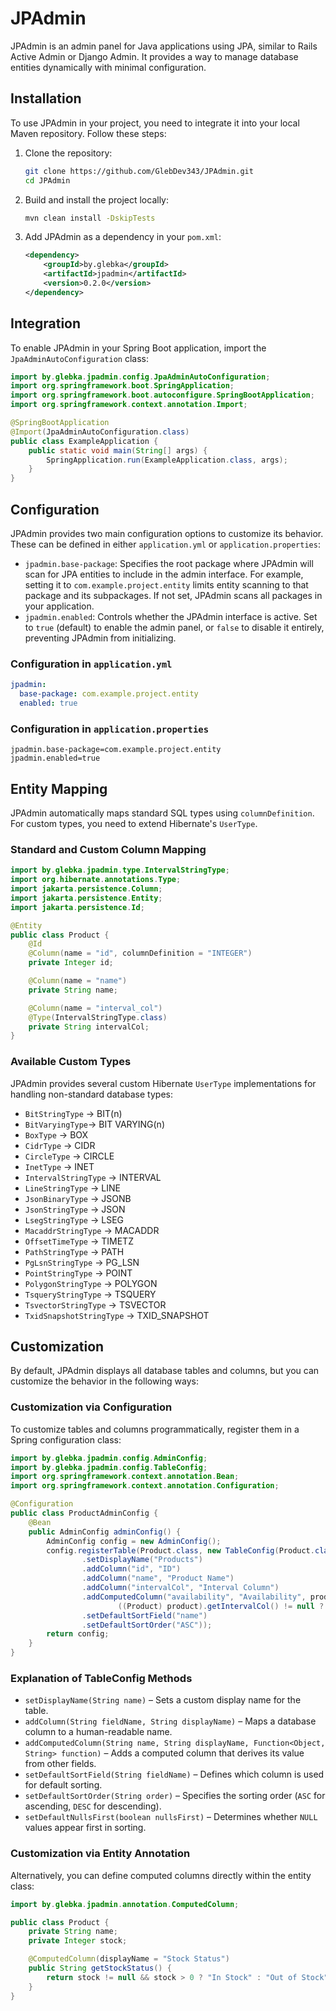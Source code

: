 # JPAdmin

JPAdmin is an admin panel for Java applications using JPA, similar to Rails Active Admin or Django Admin. It provides a way to manage database entities dynamically with minimal configuration.

## Installation

To use JPAdmin in your project, you need to integrate it into your local Maven repository. Follow these steps:

1. Clone the repository:
   ```sh
   git clone https://github.com/GlebDev343/JPAdmin.git
   cd JPAdmin
   ```
2. Build and install the project locally:
   ```sh
   mvn clean install -DskipTests
   ```
3. Add JPAdmin as a dependency in your `pom.xml`:
   ```xml
   <dependency>
       <groupId>by.glebka</groupId>
       <artifactId>jpadmin</artifactId>
       <version>0.2.0</version>
   </dependency>
   ```

## Integration

To enable JPAdmin in your Spring Boot application, import the `JpaAdminAutoConfiguration` class:

```java
import by.glebka.jpadmin.config.JpaAdminAutoConfiguration;
import org.springframework.boot.SpringApplication;
import org.springframework.boot.autoconfigure.SpringBootApplication;
import org.springframework.context.annotation.Import;

@SpringBootApplication
@Import(JpaAdminAutoConfiguration.class)
public class ExampleApplication {
    public static void main(String[] args) {
        SpringApplication.run(ExampleApplication.class, args);
    }
}
```

## Configuration

JPAdmin provides two main configuration options to customize its behavior. These can be defined in either `application.yml` or `application.properties`:

- `jpadmin.base-package`: Specifies the root package where JPAdmin will scan for JPA entities to include in the admin interface. For example, setting it to `com.example.project.entity` limits entity scanning to that package and its subpackages. If not set, JPAdmin scans all packages in your application.
- `jpadmin.enabled`: Controls whether the JPAdmin interface is active. Set to `true` (default) to enable the admin panel, or `false` to disable it entirely, preventing JPAdmin from initializing.
### Configuration in `application.yml`

```yaml
jpadmin:
  base-package: com.example.project.entity
  enabled: true
```

### Configuration in `application.properties`

```properties
jpadmin.base-package=com.example.project.entity
jpadmin.enabled=true
```

## Entity Mapping

JPAdmin automatically maps standard SQL types using `columnDefinition`. For custom types, you need to extend Hibernate's `UserType`.

### Standard and Custom Column Mapping

```java
import by.glebka.jpadmin.type.IntervalStringType;
import org.hibernate.annotations.Type;
import jakarta.persistence.Column;
import jakarta.persistence.Entity;
import jakarta.persistence.Id;

@Entity
public class Product {
    @Id
    @Column(name = "id", columnDefinition = "INTEGER")
    private Integer id;

    @Column(name = "name")
    private String name;

    @Column(name = "interval_col")
    @Type(IntervalStringType.class)
    private String intervalCol;
}
```

### Available Custom Types

JPAdmin provides several custom Hibernate `UserType` implementations for handling non-standard database types:

- `BitStringType` → BIT(n)
- `BitVaryingType`→ BIT VARYING(n)
- `BoxType` → BOX
- `CidrType` → CIDR
- `CircleType` → CIRCLE
- `InetType` → INET
- `IntervalStringType` → INTERVAL
- `LineStringType` → LINE
- `JsonBinaryType` → JSONB
- `JsonStringType` → JSON
- `LsegStringType` → LSEG
- `MacaddrStringType` → MACADDR
- `OffsetTimeType` → TIMETZ
- `PathStringType` → PATH
- `PgLsnStringType` → PG_LSN
- `PointStringType` → POINT
- `PolygonStringType` → POLYGON
- `TsqueryStringType` → TSQUERY
- `TsvectorStringType` → TSVECTOR
- `TxidSnapshotStringType` → TXID_SNAPSHOT

## Customization

By default, JPAdmin displays all database tables and columns, but you can customize the behavior in the following ways:

### Customization via Configuration

To customize tables and columns programmatically, register them in a Spring configuration class:

```java
import by.glebka.jpadmin.config.AdminConfig;
import by.glebka.jpadmin.config.TableConfig;
import org.springframework.context.annotation.Bean;
import org.springframework.context.annotation.Configuration;

@Configuration
public class ProductAdminConfig {
    @Bean
    public AdminConfig adminConfig() {
        AdminConfig config = new AdminConfig();
        config.registerTable(Product.class, new TableConfig(Product.class)
                .setDisplayName("Products")
                .addColumn("id", "ID")
                .addColumn("name", "Product Name")
                .addColumn("intervalCol", "Interval Column")
                .addComputedColumn("availability", "Availability", product ->
                        ((Product) product).getIntervalCol() != null ? "Defined" : "Undefined")
                .setDefaultSortField("name")
                .setDefaultSortOrder("ASC"));
        return config;
    }
}
```

### Explanation of TableConfig Methods

- `setDisplayName(String name)` – Sets a custom display name for the table.
- `addColumn(String fieldName, String displayName)` – Maps a database column to a human-readable name.
- `addComputedColumn(String name, String displayName, Function<Object, String> function)` – Adds a computed column that derives its value from other fields.
- `setDefaultSortField(String fieldName)` – Defines which column is used for default sorting.
- `setDefaultSortOrder(String order)` – Specifies the sorting order (`ASC` for ascending, `DESC` for descending).
- `setDefaultNullsFirst(boolean nullsFirst)` – Determines whether `NULL` values appear first in sorting.

### Customization via Entity Annotation

Alternatively, you can define computed columns directly within the entity class:

```java
import by.glebka.jpadmin.annotation.ComputedColumn;

public class Product {
    private String name;
    private Integer stock;

    @ComputedColumn(displayName = "Stock Status")
    public String getStockStatus() {
        return stock != null && stock > 0 ? "In Stock" : "Out of Stock";
    }
}
```

